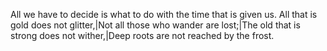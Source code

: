 All we have to decide is what to do with the time that is given us.
All that is gold does not glitter,|Not all those who wander are lost;|The old that is strong does not wither,|Deep roots are not reached by the frost.
